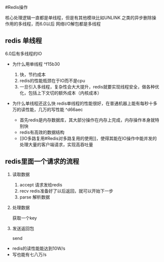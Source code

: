 #Redis操作 

核心处理逻辑一直都是单线程，但是有其他模块比如UNLINK 之类的异步删除操作用的多线程，而6.0以后 网络I/O解包都是多线程
## redis 单线程

6.0后有多线程的IO

- 为什么用单线程 ^f15b30
  1.  快，节约成本  
  2.  redis的性能瓶颈在于IO而不是cpu
  3. 一旦引入多线程，复杂性会大大提升，redis就要实现线程安全，做各种优化，包括上下文切的额外成本（内核成本）


- 为什么单线程还这么快
	redis单线程的性能很好，在普通机器上能有每秒十多万的读性能，几万的写性能 ^d66aec
  - 首先redis是内存数据库，其大部分操作在内存上完成，内存操作本身就特别快
  - redis有高效的数据结构
  - [[IO多路复用#Redis对多路复用的使用]]，使得其能在IO操作中能并发的处理大量的客户端请求，实现高吞吐量

## redis里面一个请求的流程

 1. 读取数据

	1. accept 请求发给redis
	2. recv redis准备好了以后返回，就可以开始下一步
	3. parse 解析数据

 2. 处理数据

    获取一个key

 3. 发送返回包

    send

- redis的读性能能达到10W/s
- 写也能有七八万/s